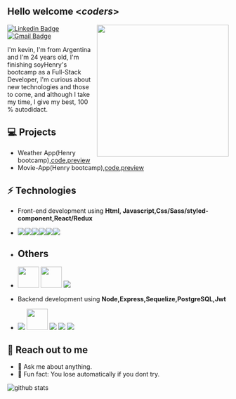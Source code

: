 <h2> Hello welcome <<i>coders</i>></h2>

<img align='right' src='http://www.jenyalestina.com/blog/wp-content/uploads/2019/05/web-development-1024x582.jpg' width='300"'>

[![Linkedin Badge](https://img.shields.io/badge/-Lindkeden-blue?style=flat-square&logo=Linkedin&logoColor=white&link=https://www.linkedin.com/in/kevin-sebastian-de-jesus-b53187185/)](https://www.linkedin.com/in/kevin-sebastian-de-jesus-b53187185/) 
[![Gmail Badge](https://img.shields.io/badge/-Gmail-Red?style=flat-square&logo=Gmail&logoColor=white&link=mailto:sebadjkevin@gmail.com)](mailto:sebadjkevin@gmail.com)

I'm kevin, I'm from Argentina and I'm 24 years old, I'm finishing soyHenry's bootcamp as a Full-Stack Developer, I'm curious about new technologies and those to come, and although I take my time, I give my best, 100 % autodidact.

## 💻 Projects
- Weather App(Henry bootcamp),[code](https://github.com/KevinSDJ/Weather-App),[preview](https://weather-app-ksdj.netlify.app/)
- Movie-App(Henry bootcamp),[code](https://github.com/KevinSDJ/Movie_App_Henry_bootcamp),[preview](https://zen-goldstine-e3e493.netlify.app/)

## ⚡ Technologies 
- Front-end development using **Html, Javascript,Css/Sass/styled-component,React/Redux**
- ![](https://img.icons8.com/color/48/000000/html-5--v1.png)![](https://img.icons8.com/color/48/000000/css3.png)![](https://img.icons8.com/color/48/000000/javascript--v1.png)![](https://img.icons8.com/color/48/000000/sass.png)![](https://img.icons8.com/color/48/000000/react-native.png)![](https://img.icons8.com/color/48/000000/redux.png)
- ## Others 
- <img src="https://cdn.worldvectorlogo.com/logos/bootstrap-4.svg" width="48"/>&nbsp;<img src="https://miro.medium.com/max/318/1*p1TndLk3UsGPBsM7qHPZIw.png" width="48"/>&nbsp;![](https://img.icons8.com/color/48/000000/git.png)

- Backend development using **Node,Express,Sequelize,PostgreSQL,Jwt**
- ![](https://img.icons8.com/fluency/48/000000/node-js.png) <img src="https://dsm01pap002files.storage.live.com/y4mPBX85HYt3_bHyUNdYG5dGcSNBeH05W_w8swLERAxm8Qzjz6lHHuC2BvnA_cKJCBBgenRsX7elRiAZeJZja_O1j6WxPaXiAiojZ2_EmedlBum-a4W4Hvd7a7uBOt8QhEUb86TiFhZ1CxUnf1zHV-ZR1uJ0iwBgobBqrzEV7zLOSi1idayabKaAt0QQkUmuWuW?width=256&height=256&cropmode=none" width="48"/> <img src="https://dsm01pap002files.storage.live.com/y4mi2Rzi_myegniLfHVAPwHGmGSpQpejw80Vqfgnf6TbbEDAx1-lZsrlpTGmJThZ1CXomrX5KxwvYq8q3O3Ymr48HvTUC-7R50sItQBvanEuo-LDG5eQbRs5duWe11w7C0q4LhhRJ2OiSdC1H6cpa_gdqMGUmmN1oR-7XVMKS1pV0i-_zk1wMRtpQuUMAYtF4O2?width=48&height=48&cropmode=none"/> ![](https://img.icons8.com/color/48/000000/postgreesql.png) ![](https://img.icons8.com/color/48/000000/java-web-token.png)

## 👋 Reach out to me 
- 💬 Ask me about anything.
- 💎 Fun fact: You lose automatically if you dont try.

![github stats](https://github-readme-stats.vercel.app/api?username=KevinSDJ&hide=["issues"]&show_icons=true)
